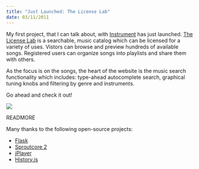 ```yaml
--- 
title: "Just Launched: The License Lab"
date: 03/11/2011
---
```


[Instrument]: http://weareinstrument.com
[The License Lab]: http://licenselab.com
[Flask]: http://flask.pocoo.org/
[Sproutcore 2]: https://github.com/sproutcore/sproutcore20
[jPlayer]: http://jplayer.org/
[History.js]: https://github.com/balupton/History.js/

My first project, that I can talk about, with [Instrument] has just launched. [The License Lab] is a searchable, music catalog which can be licensed for a variety of uses. Vistors can browse and preview hundreds of available songs. Registered users can organize songs into playlists and share them with others.

As the focus is on the songs, the heart of the website is the music search functionality which includes: type-ahead autocomplete search, graphical tuning knobs and filtering by genre and instruments.

Go ahead and check it out!

<a href="http://licenselab.com/search/"><img src="http://src.sencha.io/-30/http://awardwinningfjords.com/images/licenselab.jpg"></a>

READMORE

Many thanks to the following open-source projects:

* [Flask]
* [Sproutcore 2]
* [jPlayer]
* [History.js]